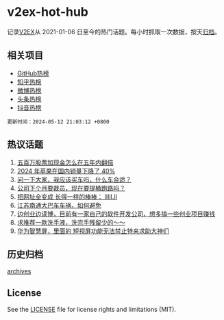 # v2ex-hot-hub

 记录[V2EX](https://www.v2ex.com/)从 2021-01-06 日至今的热门话题。每小时抓取一次数据，按天[归档](archives)。
 
 ## 相关项目

- [GitHub热榜](https://github.com/it985/github-hot-hub)
- [知乎热榜](https://github.com/it985/zhihu-hot-hub)
- [微博热榜](https://github.com/it985/weibo-hot-hub)
- [头条热榜](https://github.com/it985/toutiao-hot-hub)
- [抖音热榜](https://github.com/it985/douyin-hot-hub)


 `更新时间：2024-05-12 21:03:12 +0800`

## 热议话题

1. [五百万股票加现金怎么在五年内翻倍](https://www.v2ex.com/t/1039970)
1. [2024 年苹果在国内销量下降了 40%](https://www.v2ex.com/t/1039918)
1. [问一下大家，我应该买车吗，什么车合适？](https://www.v2ex.com/t/1039953)
1. [公司下个月要裁员，现在要提桶跑路吗？](https://www.v2ex.com/t/1039946)
1. [把网址全变成 长得一样的棒棒： llIlI.lI](https://www.v2ex.com/t/1039950)
1. [江苏南通大巴车车祸，如何避免](https://www.v2ex.com/t/1040034)
1. [边创业边读博，目前有一家自己的软件开发公司，想多搞一些创业项目赚钱](https://www.v2ex.com/t/1039961)
1. [求推荐一款洗手液，洗完手残留少的～～](https://www.v2ex.com/t/1040012)
1. [华为智慧屏，里面的 短视屏功能无法禁止特来求助大神们](https://www.v2ex.com/t/1040014)

## 历史归档

[archives](archives)

## License

See the [LICENSE](LICENSE) file for license rights and limitations (MIT).
